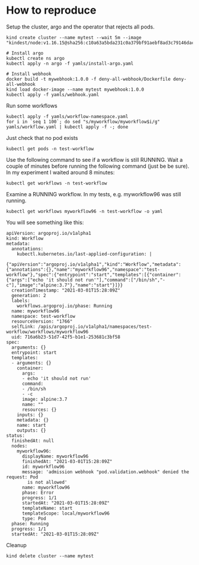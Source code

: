 # How to reproduce

Setup the cluster, argo and the operator that rejects all pods.
```
kind create cluster --name mytest --wait 5m --image "kindest/node:v1.16.15@sha256:c10a63a5bda231c0a379bf91aebf8ad3c79146daca59db816fb963f731852a99"

# Install argo
kubectl create ns argo
kubectl apply -n argo -f yamls/install-argo.yaml

# Install webhook
docker build -t mywebhook:1.0.0 -f deny-all-webhook/Dockerfile deny-all-webhook
kind load docker-image --name mytest mywebhook:1.0.0
kubectl apply -f yamls/webhook.yaml
```

Run some workflows
```
kubectl apply -f yamls/workflow-namespace.yaml
for i in `seq 1 100`; do sed "s/myworkflow/myworkflow$i/g" yamls/workflow.yaml | kubectl apply -f -; done
```

Just check that no pod exists
```
kubectl get pods -n test-workflow
```

Use the following command to see if a workflow is still RUNNING. Wait a couple of minutes before running the following command (just be be sure). In my experiment I waited around 8 minutes:
```
kubectl get workflows -n test-workflow
```

Examine a RUNNING workflow. In my tests, e.g. myworkflow96 was still running.
```
kubectl get workflows myworkflow96 -n test-workflow -o yaml
```

You will see something like this:
```
apiVersion: argoproj.io/v1alpha1
kind: Workflow
metadata:
  annotations:
    kubectl.kubernetes.io/last-applied-configuration: |
      {"apiVersion":"argoproj.io/v1alpha1","kind":"Workflow","metadata":{"annotations":{},"name":"myworkflow96","namespace":"test-workflow"},"spec":{"entrypoint":"start","templates":[{"container":{"args":["echo 'it should not run'"],"command":["/bin/sh","-c"],"image":"alpine:3.7"},"name":"start"}]}}
  creationTimestamp: "2021-03-01T15:28:09Z"
  generation: 2
  labels:
    workflows.argoproj.io/phase: Running
  name: myworkflow96
  namespace: test-workflow
  resourceVersion: "1766"
  selfLink: /apis/argoproj.io/v1alpha1/namespaces/test-workflow/workflows/myworkflow96
  uid: 716a6b23-51d7-42f5-b1e1-253681c3bf58
spec:
  arguments: {}
  entrypoint: start
  templates:
  - arguments: {}
    container:
      args:
      - echo 'it should not run'
      command:
      - /bin/sh
      - -c
      image: alpine:3.7
      name: ""
      resources: {}
    inputs: {}
    metadata: {}
    name: start
    outputs: {}
status:
  finishedAt: null
  nodes:
    myworkflow96:
      displayName: myworkflow96
      finishedAt: "2021-03-01T15:28:09Z"
      id: myworkflow96
      message: 'admission webhook "pod.validation.webhook" denied the request: Pod
        is not allowed'
      name: myworkflow96
      phase: Error
      progress: 1/1
      startedAt: "2021-03-01T15:28:09Z"
      templateName: start
      templateScope: local/myworkflow96
      type: Pod
  phase: Running
  progress: 1/1
  startedAt: "2021-03-01T15:28:09Z"
```

Cleanup
```
kind delete cluster --name mytest
```